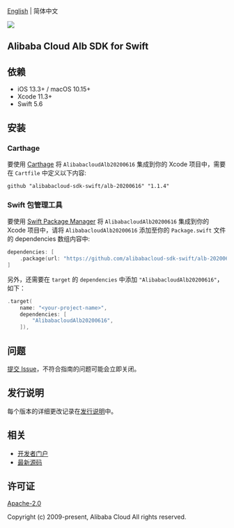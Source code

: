 [English](README.md) | 简体中文

![](https://aliyunsdk-pages.alicdn.com/icons/AlibabaCloud.svg)

## Alibaba Cloud Alb SDK for Swift

## 依赖

- iOS 13.3+ / macOS 10.15+
- Xcode 11.3+
- Swift 5.6

## 安装

### Carthage

要使用 [Carthage](https://github.com/Carthage/Carthage) 将 `AlibabacloudAlb20200616` 集成到你的 Xcode 项目中，需要在 `Cartfile` 中定义以下内容:

```ogdl
github "alibabacloud-sdk-swift/alb-20200616" "1.1.4"
```

### Swift 包管理工具

要使用 [Swift Package Manager](https://swift.org/package-manager/) 将 `AlibabacloudAlb20200616` 集成到你的 Xcode 项目中，请将 `AlibabacloudAlb20200616` 添加至你的 `Package.swift` 文件的 dependencies 数组内容中:

```swift
dependencies: [
    .package(url: "https://github.com/alibabacloud-sdk-swift/alb-20200616.git", from: "1.1.4")
]
```

另外，还需要在 `target` 的 `dependencies` 中添加 `"AlibabacloudAlb20200616"`，如下：

```swift
.target(
    name: "<your-project-name>",
    dependencies: [
        "AlibabacloudAlb20200616",
    ]),
```

## 问题

[提交 Issue](https://github.com/alibabacloud-sdk-swift/alb-20200616/issues/new)，不符合指南的问题可能会立即关闭。

## 发行说明

每个版本的详细更改记录在[发行说明](./ChangeLog.txt)中。

## 相关

* [开发者门户](https://next.api.aliyun.com/home)
* [最新源码](https://github.com/alibabacloud-sdk-swift/alb-20200616)

## 许可证

[Apache-2.0](http://www.apache.org/licenses/LICENSE-2.0)

Copyright (c) 2009-present, Alibaba Cloud All rights reserved.
